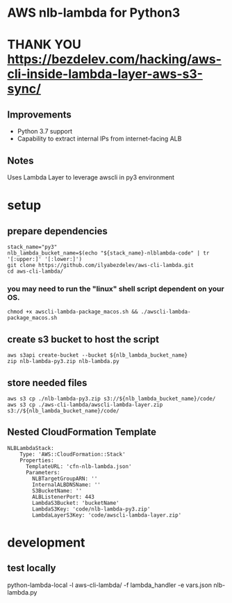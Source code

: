 # AWS nlb-lambda for Python3 
# THANK YOU https://bezdelev.com/hacking/aws-cli-inside-lambda-layer-aws-s3-sync/
## Improvements
* Python 3.7 support
* Capability to extract internal IPs from internet-facing ALB

## Notes
Uses Lambda Layer to leverage awscli in py3 environment

# setup

## prepare dependencies
```
stack_name="py3"
nlb_lambda_bucket_name=$(echo "${stack_name}-nlblambda-code" | tr '[:upper:]' '[:lower:]')
git clone https://github.com/ilyabezdelev/aws-cli-lambda.git
cd aws-cli-lambda/
```
### you may need to run the "linux" shell script dependent on your OS.
```
chmod +x awscli-lambda-package_macos.sh && ./awscli-lambda-package_macos.sh
```
## create s3 bucket to host the script
```
aws s3api create-bucket --bucket ${nlb_lambda_bucket_name} 
zip nlb-lambda-py3.zip nlb-lambda.py
```
## store needed files
```
aws s3 cp ./nlb-lambda-py3.zip s3://${nlb_lambda_bucket_name}/code/ 
aws s3 cp ./aws-cli-lambda/awscli-lambda-layer.zip s3://${nlb_lambda_bucket_name}/code/ 
```

## Nested CloudFormation Template
```
NLBLambdaStack:
    Type: 'AWS::CloudFormation::Stack'
    Properties:
      TemplateURL: 'cfn-nlb-lambda.json'
      Parameters:
        NLBTargetGroupARN: ''
        InternalALBDNSName: ''
        S3BucketName: ''
        ALBListenerPort: 443
        LambdaS3Bucket: 'bucketName'
        LambdaS3Key: 'code/nlb-lambda-py3.zip'
        LambdaLayerS3Key: 'code/awscli-lambda-layer.zip'
```


# development

## test locally

python-lambda-local -l aws-cli-lambda/ -f lambda_handler -e vars.json nlb-lambda.py

